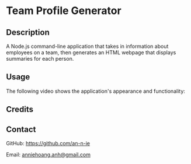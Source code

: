 # Team Profile Generator

## Description

A Node.js command-line application that takes in information about employees on a team, then generates an HTML webpage that displays summaries for each person.

## Usage

The following video shows the application's appearance and functionality:



## Credits



## Contact

GitHub: https://github.com/an-n-ie

Email: anniehoang.anh@gmail.com
